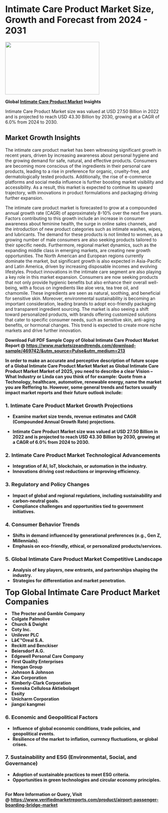 <H1>Intimate Care Product Market Size, Growth and Forecast from 2024 - 2031</H1><img class="aligncenter size-medium wp-image-584254" src="https://thirdeyenews.in/wp-content/uploads/2024/09/Global-Market-Research-300x168.jpeg" alt="" width="300" height="168" /><p><strong>Global&nbsp;<a href="https://www.marketsizeandtrends.com/download-sample/469742/&amp;utm_source=Pulse&amp;utm_medium=213">Intimate Care Product Market</a> Insights</strong></p><p>Intimate Care Product Market size was valued at USD 27.50 Billion in 2022 and is projected to reach USD 43.30 Billion by 2030, growing at a CAGR of 6.0% from 2024 to 2030.</p><p><h2>Market Growth Insights</h2> <p>The intimate care product market has been witnessing significant growth in recent years, driven by increasing awareness about personal hygiene and the growing demand for safe, natural, and effective products. Consumers are becoming more conscious of the ingredients in their personal care products, leading to a rise in preference for organic, cruelty-free, and dermatologically tested products. Additionally, the rise of e-commerce platforms and social media influence is further boosting market visibility and accessibility. As a result, this market is expected to continue its upward trajectory, with innovations in product formulations and packaging driving further expansion.</p> <p><strong></strong></p> <p>The intimate care product market is forecasted to grow at a compounded annual growth rate (CAGR) of approximately 8-10% over the next five years. Factors contributing to this growth include an increase in consumer awareness about feminine health, the surge in online sales channels, and the introduction of new product categories such as intimate washes, wipes, and lubricants. The demand for these products is not limited to women, as a growing number of male consumers are also seeking products tailored to their specific needs. Furthermore, regional market dynamics, such as the expanding middle class in emerging markets, are creating new growth opportunities. The North American and European regions currently dominate the market, but significant growth is also expected in Asia-Pacific and Latin America, driven by increasing disposable incomes and evolving lifestyles. Product innovations in the intimate care segment are also playing a key role in this market expansion. Consumers are now seeking products that not only provide hygienic benefits but also enhance their overall well-being, with a focus on ingredients like aloe vera, tea tree oil, and chamomile. These ingredients are seen as natural, soothing, and beneficial for sensitive skin. Moreover, environmental sustainability is becoming an important consideration, leading brands to adopt eco-friendly packaging and transparent ingredient sourcing. The market is also seeing a shift toward personalized products, with brands offering customized solutions that cater to specific consumer needs, such as sensitive skin, anti-aging benefits, or hormonal changes. This trend is expected to create more niche markets and drive further innovation. <p><strong></p><p><span class=""><strong>Download Full PDF Sample Copy of Global Intimate Care Product Market Report</strong> @ <a href="https://www.marketsizeandtrends.com/download-sample/469742/&amp;utm_source=Pulse&amp;utm_medium=213" target="_blank">https://www.marketsizeandtrends.com/download-sample/469742/&amp;utm_source=Pulse&amp;utm_medium=213</a></span></p><p>In order to make an accurate and perceptive description of future scope of a Global&nbsp;Intimate Care Product Market Market as Global&nbsp;Intimate Care Product Market Market of 2025, you need to describe a clear Vision &ndash; What Industry or Linda can you think of for example: Quote from a Technology, healthcare, automotive, renewable energy, name the market you are Reffering to. However, some general trends and factors usually impact market reports and their future outlook include:</p><h3>1.&nbsp;<strong>Intimate Care Product Market Growth Projections</strong></h3><ul><li>Examine market size trends, revenue estimates and CAGR (Compounded Annual Growth Rate) projections.</li><li><p>Intimate Care Product Market size was valued at USD 27.50 Billion in 2022 and is projected to reach USD 43.30 Billion by 2030, growing at a CAGR of 6.0% from 2024 to 2030.</p></li></ul><h3>2.&nbsp;<strong>Intimate Care Product Market Technological Advancements</strong></h3><ul><li>Integration of AI, IoT, blockchain, or automation in the industry.</li><li>Innovations driving cost reductions or improving efficiency.</li></ul><h3>3.&nbsp;<strong>Regulatory and Policy Changes</strong></h3><ul><li>Impact of global and regional regulations, including sustainability and carbon-neutral goals.</li><li>Compliance challenges and opportunities tied to government initiatives.</li></ul><h3>4.&nbsp;<strong>Consumer Behavior Trends</strong></h3><ul><li>Shifts in demand influenced by generational preferences (e.g., Gen Z, Millennials).</li><li>Emphasis on eco-friendly, ethical, or personalized products/services.</li></ul><h3>5.&nbsp;<strong>Global Intimate Care Product Market Competitive Landscape</strong></h3><ul><li>Analysis of key players, new entrants, and partnerships shaping the industry.</li><li>Strategies for differentiation and market penetration.</li></ul><p data-pm-slice="1 1 []"><span style="color: inherit; font-family: inherit; font-size: 25px;">Top Global Intimate Care Product Market Companies</span></p><div class="" data-test-id=""><p><li>The Procter and Gamble Company</li><li> Colgate Palmolive</li><li> Church & Dwight</li><li> Coty Inc.</li><li> Unilever PLC</li><li> Lâ€™Oreal S.A.</li><li> Reckitt and Benckiser</li><li> Beiersdorf A.G.</li><li> Edgewell Personal Care Company</li><li> First Quality Enterprises</li><li> Hengan Group</li><li> Johnson & Johnson</li><li> Kao Corporation</li><li> Kimberly-Clark Corporation</li><li> Svenska Cellulosa Aktiebolaget</li><li> Essity</li><li> Unicharm Corporation</li><li> jiangxi kangmei</li></p></div><h3>6.&nbsp;<strong>Economic and Geopolitical Factors</strong></h3><ul><li>Influence of global economic conditions, trade policies, and geopolitical events.</li><li>Resilience of the market to inflation, currency fluctuations, or global crises.</li></ul><h3>7.&nbsp;<strong>Sustainability and ESG (Environmental, Social, and Governance)</strong></h3><ul><li>Adoption of sustainable practices to meet ESG criteria.</li><li>Opportunities in green technologies and circular economy principles.</li></ul><h2><strong style="font-size: 14px;">For More Information or Query, Visit @&nbsp;</strong><a style="background-color: #ffffff; font-size: 14px;" href="https://www.marketsizeandtrends.com/report/intimate-care-product-market/" target="_blank">https://www.verifiedmarketreports.com/product/airport-passenger-boarding-bridge-market</a></h2>
